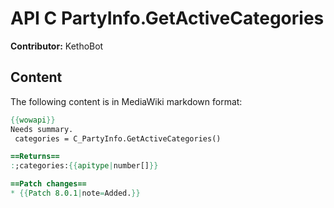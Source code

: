 # API C PartyInfo.GetActiveCategories

**Contributor:** KethoBot

## Content

The following content is in MediaWiki markdown format:

```mediawiki
{{wowapi}}
Needs summary.
 categories = C_PartyInfo.GetActiveCategories()

==Returns==
:;categories:{{apitype|number[]}}

==Patch changes==
* {{Patch 8.0.1|note=Added.}}
```